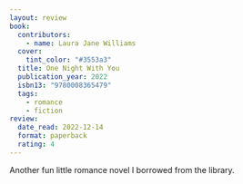 ```yaml
---
layout: review
book:
  contributors:
    - name: Laura Jane Williams
  cover:
    tint_color: "#3553a3"
  title: One Night With You
  publication_year: 2022
  isbn13: "9780008365479"
  tags:
    - romance
    - fiction
review:
  date_read: 2022-12-14
  format: paperback
  rating: 4
---
```


Another fun little romance novel I borrowed from the library.

